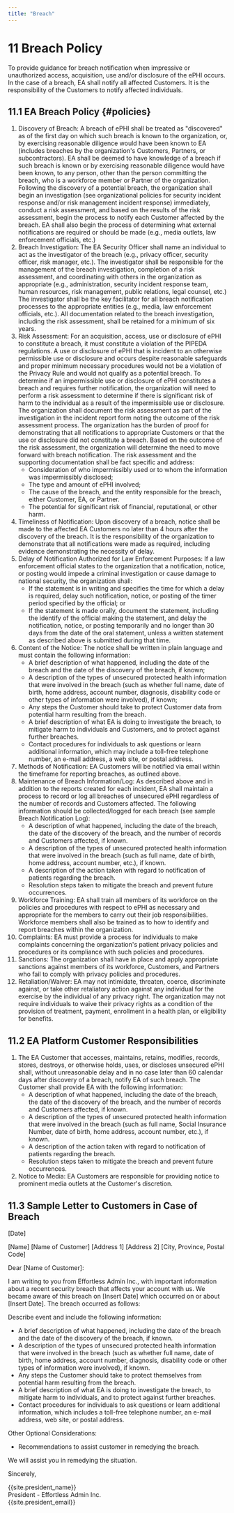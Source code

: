 ```yaml
---
title: "Breach"
---
```

# 11​ Breach Policy
To provide guidance for breach notification when impressive or unauthorized access, acquisition, use and/or disclosure of the ePHI occurs. In the case of a breach, EA shall notify all affected Customers. It is the responsibility of the Customers to notify affected individuals.

## ​11.1​ EA Breach Policy {#policies}
1. Discovery of Breach: A breach of ePHI shall be treated as "discovered" as of the first day on which such breach is known to the organization, or, by exercising reasonable diligence would have been known to EA (includes breaches by the organization's Customers, Partners, or subcontractors). EA shall be deemed to have knowledge of a breach if such breach is known or by exercising reasonable diligence would have been known, to any person, other than the person committing the breach, who is a workforce member or Partner of the organization. Following the discovery of a potential breach, the organization shall begin an investigation (see organizational policies for security incident response and/or risk management incident response) immediately, conduct a risk assessment, and based on the results of the risk assessment, begin the process to notify each Customer affected by the breach. EA shall also begin the process of determining what external notifications are required or should be made (e.g., media outlets, law enforcement officials, etc.)
1. Breach Investigation: The EA Security Officer shall name an individual to act as the investigator of the breach (e.g., privacy officer, security officer, risk manager, etc.). The investigator shall be responsible for the management of the breach investigation, completion of a risk assessment, and coordinating with others in the organization as appropriate (e.g., administration, security incident response team, human resources, risk management, public relations, legal counsel, etc.) The investigator shall be the key facilitator for all breach notification processes to the appropriate entities (e.g., media, law enforcement officials, etc.). All documentation related to the breach investigation, including the risk assessment, shall be retained for a minimum of six years.
1. Risk Assessment: For an acquisition, access, use or disclosure of ePHI to constitute a breach, it must constitute a violation of the PIPEDA regulations. A use or disclosure of ePHI that is incident to an otherwise permissible use or disclosure and occurs despite reasonable safeguards and proper minimum necessary procedures would not be a violation of the Privacy Rule and would not qualify as a potential breach. To determine if an impermissible use or disclosure of ePHI constitutes a breach and requires further notification, the organization will need to perform a risk assessment to determine if there is significant risk of harm to the individual as a result of the impermissible use or disclosure. The organization shall document the risk assessment as part of the investigation in the incident report form noting the outcome of the risk assessment process. The organization has the burden of proof for demonstrating that all notifications to appropriate Customers or that the use or disclosure did not constitute a breach. Based on the outcome of the risk assessment, the organization will determine the need to move forward with breach notification. The risk assessment and the supporting documentation shall be fact specific and address:
    * Consideration of who impermissibly used or to whom the information was impermissibly disclosed;
    * The type and amount of ePHI involved;
    * The cause of the breach, and the entity responsible for the breach, either Customer, EA, or Partner.
    * The potential for significant risk of financial, reputational, or other harm.
1. Timeliness of Notification: Upon discovery of a breach, notice shall be made to the affected EA Customers no later than 4 hours after the discovery of the breach. It is the responsibility of the organization to demonstrate that all notifications were made as required, including evidence demonstrating the necessity of delay.
1. Delay of Notification Authorized for Law Enforcement Purposes: If a law enforcement official states to the organization that a notification, notice, or posting would impede a criminal investigation or cause damage to national security, the organization shall:
    * If the statement is in writing and specifies the time for which a delay is required, delay such notification, notice, or posting of the timer period specified by the official; or
    * If the statement is made orally, document the statement, including the identify of the official making the statement, and delay the notification, notice, or posting temporarily and no longer than 30 days from the date of the oral statement, unless a written statement as described above is submitted during that time.
1. Content of the Notice: The notice shall be written in plain language and must contain the following information:
    * A brief description of what happened, including the date of the breach and the date of the discovery of the breach, if known;
    * A description of the types of unsecured protected health information that were involved in the breach (such as whether full name, date of birth, home address, account number, diagnosis, disability code or other types of information were involved), if known;
    * Any steps the Customer should take to protect Customer data from potential harm resulting from the breach.
    * A brief description of what EA is doing to investigate the breach, to mitigate harm to individuals and Customers, and to protect against further breaches.
    * Contact procedures for individuals to ask questions or learn additional information, which may include a toll-free telephone number, an e-mail address, a web site, or postal address.
1. Methods of Notification: EA Customers will be notified via email within the timeframe for reporting breaches, as outlined above.
1. Maintenance of Breach Information/Log: As described above and in addition to the reports created for each incident, EA shall maintain a process to record or log all breaches of unsecured ePHI regardless of the number of records and Customers affected. The following information should be collected/logged for each breach (see sample Breach Notification Log):
    * A description of what happened, including the date of the breach, the date of the discovery of the breach, and the number of records and Customers affected, if known.
    * A description of the types of unsecured protected health information that were involved in the breach (such as full name, date of birth, home address, account number, etc.), if known.
    * A description of the action taken with regard to notification of patients regarding the breach.
    * Resolution steps taken to mitigate the breach and prevent future occurrences.
1. Workforce Training: EA shall train all members of its workforce on the policies and procedures with respect to ePHI as necessary and appropriate for the members to carry out their job responsibilities. Workforce members shall also be trained as to how to identify and report breaches within the organization.
1. Complaints: EA must provide a process for individuals to make complaints concerning the organization's patient privacy policies and procedures or its compliance with such policies and procedures.
1. Sanctions: The organization shall have in place and apply appropriate sanctions against members of its workforce, Customers, and Partners who fail to comply with privacy policies and procedures.
1. Retaliation/Waiver: EA may not intimidate, threaten, coerce, discriminate against, or take other retaliatory action against any individual for the exercise by the individual of any privacy right. The organization may not require individuals to waive their privacy rights as a condition of the provision of treatment, payment, enrollment in a health plan, or eligibility for benefits.

## ​11.2​ EA Platform Customer Responsibilities
1. The EA Customer that accesses, maintains, retains, modifies, records, stores, destroys, or otherwise holds, uses, or discloses unsecured ePHI shall, without unreasonable delay and in no case later than 60 calendar days after discovery of a breach, notify EA of such breach. The Customer shall provide EA with the following information:
    * A description of what happened, including the date of the breach, the date of the discovery of the breach, and the number of records and Customers affected, if known.
    * A description of the types of unsecured protected health information that were involved in the breach (such as full name, Social Insurance Number, date of birth, home address, account number, etc.), if known.
    * A description of the action taken with regard to notification of patients regarding the breach.
    * Resolution steps taken to mitigate the breach and prevent future occurrences.
1. Notice to Media: EA Customers are responsible for providing notice to prominent media outlets at the Customer's discretion.

## ​11.3​ Sample Letter to Customers in Case of Breach
[Date]

[Name] [Name of Customer] [Address 1] [Address 2] [City, Province, Postal Code]

Dear [Name of Customer]:

I am writing to you from Effortless Admin Inc., with important information about a recent security breach that affects your account with us. We became aware of this breach on [Insert Date] which occurred on or about [Insert Date]. The breach occurred as follows:

Describe event and include the following information:
* A brief description of what happened, including the date of the breach and the date of the discovery of the breach, if known.
* A description of the types of unsecured protected health information that were involved in the breach (such as whether full name, date of birth, home address, account number, diagnosis, disability code or other types of information were involved), if known.
* Any steps the Customer should take to protect themselves from potential harm resulting from the breach.
* A brief description of what EA is doing to investigate the breach, to mitigate harm to individuals, and to protect against further breaches.
* Contact procedures for individuals to ask questions or learn additional information, which includes a toll-free telephone number, an e-mail address, web site, or postal address.

Other Optional Considerations:
* Recommendations to assist customer in remedying the breach.

We will assist you in remedying the situation.


Sincerely,


<div>
{{site.president_name}} <br>
President - Effortless Admin Inc. <br>
{{site.president_email}}
</div>